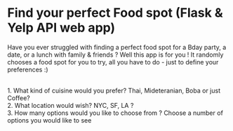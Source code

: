 # Find your perfect Food spot (Flask & Yelp API web app)

Have you ever struggled with finding a perfect food spot for a Bday party, a date, or a lunch with family & friends ?
Well this app is for you ! It randomly chooses a food spot for you to try, all you have to do - just to define your preferences :)

</br>
1. What kind of cuisine would you prefer? Thai, Mideteranian, Boba or just Coffee?
</br>
2. What location would wish? NYC, SF, LA ?
</br>
3. How many options would you like to choose from ? Choose a number of options you would like to see
</br>

